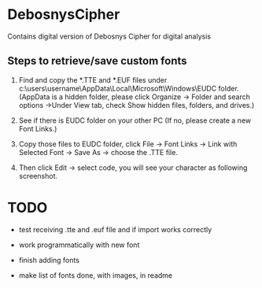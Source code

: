 # DebosnysCipher

Contains digital version of Debosnys Cipher for digital analysis

## Steps to retrieve/save custom fonts

1. Find and copy the *.TTE and *.EUF files under c:\users\username\AppData\Local\Microsoft\Windows\EUDC folder. (AppData is a hidden folder, please click Organize -> Folder and search options ->Under View tab, check Show hidden files, folders, and drives.)

2. See if there is EUDC folder on your other PC (If no, please create a new Font Links.)

3. Copy those files to EUDC folder, click File -> Font Links -> Link with Selected Font -> Save As -> choose the .TTE file.

4. Then click Edit -> select code, you will see your character as following screenshot.

# TODO

 - test receiving .tte and .euf file and if import works correctly

 - work programmatically with new font
 
 - finish adding fonts
 
 - make list of fonts done, with images, in readme
